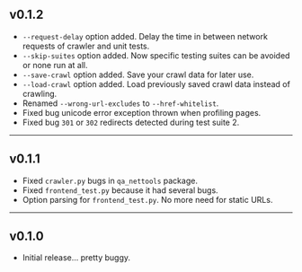 ## v0.1.2

* `--request-delay` option added.  Delay the time in between network requests of crawler and unit tests.
* `--skip-suites` option added.  Now specific testing suites can be avoided or none run at all.
* `--save-crawl` option added.  Save your crawl data for later use.
* `--load-crawl` option added.  Load previously saved crawl data instead of crawling.
* Renamed `--wrong-url-excludes` to `--href-whitelist`.
* Fixed bug unicode error exception thrown when profiling pages.
* Fixed bug `301` or `302` redirects detected during test suite 2.


---
## v0.1.1

* Fixed `crawler.py` bugs in `qa_nettools` package.
* Fixed `frontend_test.py` because it had several bugs.
* Option parsing for `frontend_test.py`.  No more need for static URLs.


---
## v0.1.0

* Initial release... pretty buggy.
